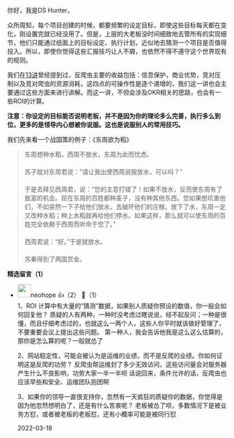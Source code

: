 你好，我是DS Hunter。

众所周知，每个项目创建的时候，都要频繁的设定目标，即使这些目标每天都在变化，刚设置完就已经没用了。但是，上层的大老板没时间细致地去管所有的实现细节，他们只能通过纸面上的目标设定、执行计划，近似地去猜测一个项目是否值得投入。所以，即使你觉得这些汇报技巧让人不屑，也依然不得不遵守这个世界现有的规则。

我们在[13讲](http://time.geekbang.org/column/article/490080)曾经提到过，反爬虫主要的收益包括：信息保护，商业优势，竞对压制以及竞对爬虫的资源消耗，这四点的可操作性是逐个递增的，我们这一讲也会主要通过这些方面来进行讲解。而这一讲，不但会涉及OKR相关的思路，也会有一些ROI的计算。

**注意：你设定的目标能否说明老板，并不是因为你的理论多么完善，执行多么到位，更多的是领导内心想被你说服。这也是说服别人的常用技巧。**

我们先来看一个战国策的例子：《东周欲为稻》

> 东周想种水稻，西周不放水，东周为此而忧虑。  
> 　  
> 苏子就对东周君说：“请让我出使西周说服放水，可以吗？”  
> 　  
> 于是去拜见西周君，说：“您的主意打错了！如果不放水，反而使东周有了致富的机会。现在东周的百姓都种麦子，没有种其他东西。您如果想坑害他们，不如突然一下子给他们放水，去破坏他们的庄稼。放下了水，东周一定又改种水稻；种上水稻就再给他们停水。如果这样，那么就可以使东周的百姓完全依赖于西周而听命于您了。”  
> 　  
> 西周君说：“好。”于是就放水。  
> 　  
> 苏秦得到了两国赏金。
<div><strong>精选留言（1）</strong></div><ul>
<li><img src="https://static001.geekbang.org/account/avatar/00/0f/ec/13/49e98289.jpg" width="30px"><span>neohope</span> 👍（2） 💬（1）<div>1、ROI 计算中有大量的“猜测”数据，如果别人质疑你预设的数值，你一般会如何回复他？
质疑的人有两种，一种时没考虑过瞎说说，经不起反问；一种是很懂，而且仔细考虑过的，也就这么一两个人，这些人你平时就该做好管理了，不要重要会议上提出这些问题。
第一种人，我会告诉他我是这么这么估算的，那你是怎么算的呢？一般就怂了

2、网站稳定性，可能会被认为是运维的业绩，而不是反爬的业绩。你如何证明这是反爬的功劳？
反爬虫帮运维封了多少无效访问，这些访问量会对服务器产生什么不良影响，功劳大家一半一半呗
话说回来，条件允许的话，反爬虫也应该早些和安全、运维团队抱团啊

3、如果你的领导一直很支持你，忽然有一天疯狂的质疑你的数据，你觉得是因为他忽然想明白了，还是有什么苦衷呢？
老板被怂了呗，多数情况下是被业务方怼，或者被老板的老板怼，还有小概率可能是被同行怼</div>2022-03-18</li><br/>
</ul>